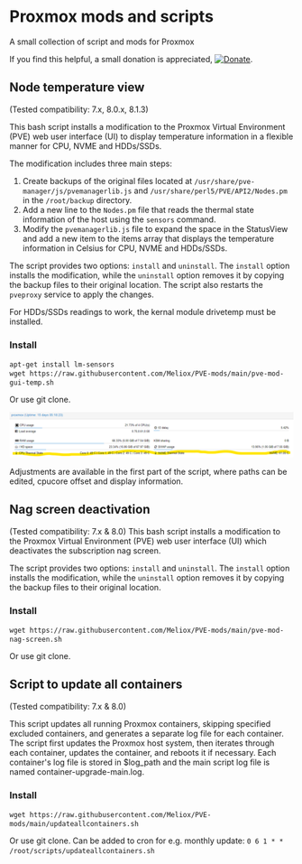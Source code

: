 # Proxmox mods and scripts
A small collection of script and mods for Proxmox

If you find this helpful, a small donation is appreciated, [![Donate](https://www.paypalobjects.com/en_US/i/btn/btn_donate_LG.gif)](https://www.paypal.com/cgi-bin/webscr?cmd=_s-xclick&hosted_button_id=K8XPMSEBERH3W).

## Node temperature view
(Tested compatibility: 7.x, 8.0.x, 8.1.3)

This bash script installs a modification to the Proxmox Virtual Environment (PVE) web user interface (UI) to display temperature information in a flexible manner for CPU, NVME and HDDs/SSDs.

The modification includes three main steps:

1. Create backups of the original files located at `/usr/share/pve-manager/js/pvemanagerlib.js` and `/usr/share/perl5/PVE/API2/Nodes.pm` in the `/root/backup` directory.
2. Add a new line to the `Nodes.pm` file that reads the thermal state information of the host using the `sensors` command.
3. Modify the `pvemanagerlib.js` file to expand the space in the StatusView and add a new item to the items array that displays the temperature information in Celsius for CPU, NVME and HDDs/SSDs.

The script provides two options: `install` and `uninstall`. The `install` option installs the modification, while the `uninstall` option removes it by copying the backup files to their original location. The script also restarts the `pveproxy` service to apply the changes.

For HDDs/SSDs readings to work, the kernal module drivetemp must be installed.

### Install
```
apt-get install lm-sensors
wget https://raw.githubusercontent.com/Meliox/PVE-mods/main/pve-mod-gui-temp.sh
```
Or use git clone.

![Promxox temp mod](https://github.com/Meliox/PVE-mods/blob/main/pve-mod-temp.png?raw=true)

Adjustments are available in the first part of the script, where paths can be edited, cpucore offset and display information.

## Nag screen deactivation
(Tested compatibility: 7.x & 8.0)
This bash script installs a modification to the Proxmox Virtual Environment (PVE) web user interface (UI) which deactivates the subscription nag screen.

The script provides two options: `install` and `uninstall`. The `install` option installs the modification, while the `uninstall` option removes it by copying the backup files to their original location.

### Install
```
wget https://raw.githubusercontent.com/Meliox/PVE-mods/main/pve-mod-nag-screen.sh
```
Or use git clone.

## Script to update all containers
(Tested compatibility: 7.x & 8.0)

This script updates all running Proxmox containers, skipping specified excluded containers, and generates a separate log file for each container.
The script first updates the Proxmox host system, then iterates through each container, updates the container, and reboots it if necessary.
Each container's log file is stored in $log_path and the main script log file is named container-upgrade-main.log.

### Install
```
wget https://raw.githubusercontent.com/Meliox/PVE-mods/main/updateallcontainers.sh
```
Or use git clone.
Can be added to cron for e.g. monthly update: ```0 6 1 * * /root/scripts/updateallcontainers.sh```
